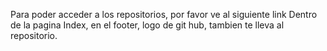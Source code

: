 Para poder acceder a los repositorios, por favor ve al siguiente link 
Dentro de la pagina Index, en el footer, logo de git hub, tambien te lleva al repositorio.
